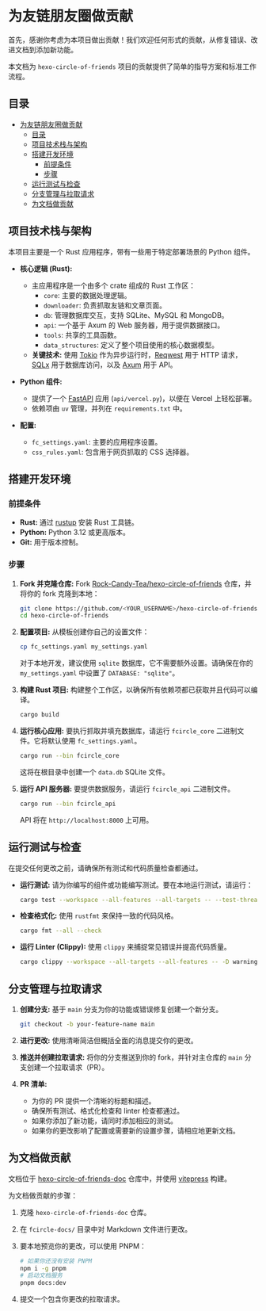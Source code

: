 # 为友链朋友圈做贡献

首先，感谢你考虑为本项目做出贡献！我们欢迎任何形式的贡献，从修复错误、改进文档到添加新功能。

本文档为 `hexo-circle-of-friends` 项目的贡献提供了简单的指导方案和标准工作流程。

## 目录

- [为友链朋友圈做贡献](#为友链朋友圈做贡献)
  - [目录](#目录)
  - [项目技术栈与架构](#项目技术栈与架构)
  - [搭建开发环境](#搭建开发环境)
    - [前提条件](#前提条件)
    - [步骤](#步骤)
  - [运行测试与检查](#运行测试与检查)
  - [分支管理与拉取请求](#分支管理与拉取请求)
  - [为文档做贡献](#为文档做贡献)

## 项目技术栈与架构

本项目主要是一个 Rust 应用程序，带有一些用于特定部署场景的 Python 组件。

- **核心逻辑 (Rust):**

  - 主应用程序是一个由多个 crate 组成的 Rust 工作区：
    - `core`: 主要的数据处理逻辑。
    - `downloader`: 负责抓取友链和文章页面。
    - `db`: 管理数据库交互，支持 SQLite、MySQL 和 MongoDB。
    - `api`: 一个基于 Axum 的 Web 服务器，用于提供数据接口。
    - `tools`: 共享的工具函数。
    - `data_structures`: 定义了整个项目使用的核心数据模型。
  - **关键技术:** 使用 [Tokio](https://tokio.rs/) 作为异步运行时，[Reqwest](https://github.com/seanmonstar/reqwest) 用于 HTTP 请求，[SQLx](https://github.com/launchbadge/sqlx) 用于数据库访问，以及 [Axum](https://github.com/tokio-rs/axum) 用于 API。

- **Python 组件:**

  - 提供了一个 [FastAPI](https://fastapi.tiangolo.com/) 应用 (`api/vercel.py`)，以便在 Vercel 上轻松部署。
  - 依赖项由 `uv` 管理，并列在 `requirements.txt` 中。

- **配置:**
  - `fc_settings.yaml`: 主要的应用程序设置。
  - `css_rules.yaml`: 包含用于网页抓取的 CSS 选择器。

## 搭建开发环境

### 前提条件

- **Rust:** 通过 [rustup](https://rustup.rs/) 安装 Rust 工具链。
- **Python:** Python 3.12 或更高版本。
- **Git:** 用于版本控制。

### 步骤

1.  **Fork 并克隆仓库:**
    Fork [Rock-Candy-Tea/hexo-circle-of-friends](https://github.com/Rock-Candy-Tea/hexo-circle-of-friends) 仓库，并将你的 fork 克隆到本地：

    ```bash
    git clone https://github.com/<YOUR_USERNAME>/hexo-circle-of-friends.git
    cd hexo-circle-of-friends
    ```

2.  **配置项目:**
    从模板创建你自己的设置文件：

    ```bash
    cp fc_settings.yaml my_settings.yaml
    ```

    对于本地开发，建议使用 `sqlite` 数据库，它不需要额外设置。请确保在你的 `my_settings.yaml` 中设置了 `DATABASE: "sqlite"`。

3.  **构建 Rust 项目:**
    构建整个工作区，以确保所有依赖项都已获取并且代码可以编译。

    ```bash
    cargo build
    ```

4.  **运行核心应用:**
    要执行抓取并填充数据库，请运行 `fcircle_core` 二进制文件。它将默认使用 `fc_settings.yaml`。

    ```bash
    cargo run --bin fcircle_core
    ```

    这将在根目录中创建一个 `data.db` SQLite 文件。

5.  **运行 API 服务器:**
    要提供数据服务，请运行 `fcircle_api` 二进制文件。
    ```bash
    cargo run --bin fcircle_api
    ```
    API 将在 `http://localhost:8000` 上可用。

## 运行测试与检查

在提交任何更改之前，请确保所有测试和代码质量检查都通过。

- **运行测试:**
  请为你编写的组件或功能编写测试。要在本地运行测试，请运行：

  ```bash
  cargo test --workspace --all-features --all-targets -- --test-threads=1
  ```

- **检查格式化:**
  使用 `rustfmt` 来保持一致的代码风格。

  ```bash
  cargo fmt --all --check
  ```

- **运行 Linter (Clippy):**
  使用 `clippy` 来捕捉常见错误并提高代码质量。
  ```bash
  cargo clippy --workspace --all-targets --all-features -- -D warnings
  ```

## 分支管理与拉取请求

1.  **创建分支:** 基于 `main` 分支为你的功能或错误修复创建一个新分支。

    ```bash
    git checkout -b your-feature-name main
    ```

2.  **进行更改:** 使用清晰简洁但概括全面的消息提交你的更改。

3.  **推送并创建拉取请求:** 将你的分支推送到你的 fork，并针对主仓库的 `main` 分支创建一个拉取请求（PR）。

4.  **PR 清单:**
    - 为你的 PR 提供一个清晰的标题和描述。
    - 确保所有测试、格式化检查和 linter 检查都通过。
    - 如果你添加了新功能，请同时添加相应的测试。
    - 如果你的更改影响了配置或需要新的设置步骤，请相应地更新文档。

## 为文档做贡献

文档位于 [hexo-circle-of-friends-doc](https://github.com/hiltay/hexo-circle-of-friends-doc) 仓库中，并使用 [vitepress](https://vitepress.dev/) 构建。

为文档做贡献的步骤：

1. 克隆 `hexo-circle-of-friends-doc` 仓库。

2. 在 `fcircle-docs/` 目录中对 Markdown 文件进行更改。

3. 要本地预览你的更改，可以使用 PNPM：

   ```bash
   # 如果你还没有安装 PNPM
   npm i -g pnpm
   # 启动文档服务
   pnpm docs:dev
   ```

4. 提交一个包含你更改的拉取请求。